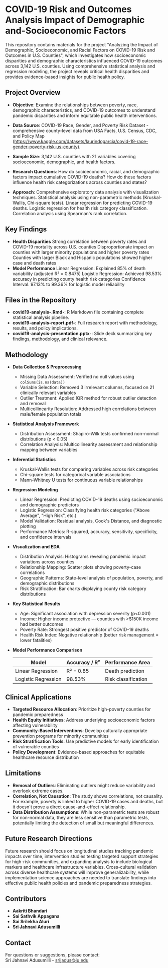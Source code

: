 # COVID-19 Risk and Outcomes Analysis Impact of Demographic and-Socioeconomic Factors
This repository contains materials for the project "Analyzing the Impact of Demographic, Socioeconomic, and Racial Factors on COVID-19 Risk and Outcomes in U.S. Counties", which investigates how socioeconomic disparities and demographic characteristics influenced COVID-19 outcomes across 3,142 U.S. counties. Using comprehensive statistical analysis and regression modeling, the project reveals critical health disparities and provides evidence-based insights for public health policy.

## Project Overview

- **Objective**:  Examine the relationships between poverty, race, demographic characteristics, and COVID-19 outcomes to understand pandemic disparities and inform equitable public health interventions.

- **Data Source**: COVID-19 Race, Gender, and Poverty Risk Dataset - comprehensive county-level data from USA Facts, U.S. Census, CDC, and Policy Map (https://www.kaggle.com/datasets/laurindogarcia/covid-19-race-gender-poverty-risk-us-county).
  
- **Sample Size**: 3,142 U.S. counties with 21 variables covering socioeconomic, demographic, and health factors.

- **Research Questions**:
How do socioeconomic, racial, and demographic factors impact cumulative COVID-19 deaths?
How do these factors influence health risk categorizations across counties and states? 
  
- **Approach**:
Comprehensive exploratory data analysis with visualization techniques.
Statistical analysis using non-parametric methods (Kruskal-Wallis, Chi-square tests).
Linear regression for predicting COVID-19 deaths.
Logistic regression for health risk category classification.
Correlation analysis using Spearman's rank correlation.

## Key Findings
- **Health Disparities**
Strong correlation between poverty rates and COVID-19 mortality across U.S. counties
Disproportionate impact on counties with larger minority populations and higher poverty rates
Counties with larger Black and Hispanic populations showed higher case and death rates
- **Model Performance**
Linear Regression: Explained 85% of death variability (adjusted R² = 0.8475)
Logistic Regression: Achieved 98.53% accuracy in predicting county health risk categories
Confidence Interval: 97.13% to 99.36% for logistic model reliability

## Files in the Repository

- **covid19-analysis-.Rmd-**: R Markdown file containing complete statistical analysis pipeline.
- **covid19-analysis-report.pdf-**: Full research report with methodology, results, and policy implications.
- **covid19-analysis-presentation.pptx-**: Slide deck summarizing key findings, methodology, and clinical relevance.
  
## Methodology

- **Data Collection & Preprocessing**
  - Missing Data Assessment: Verified no null values using `colSums(is.na(data))`
  - Variable Selection: Removed 3 irrelevant columns, focused on 21 clinically relevant variables
  - Outlier Treatment: Applied IQR method for robust outlier detection and removal
  - Multicollinearity Resolution: Addressed high correlations between male/female population totals  

- **Statistical Analysis Framework**
  - Distribution Assessment: Shapiro-Wilk tests confirmed non-normal distributions (p < 0.05)
  - Correlation Analysis: Multicollinearity assessment and relationship mapping between variables  

- **Inferential Statistics**
  - Kruskal-Wallis tests for comparing variables across risk categories
  - Chi-square tests for categorical variable associations
  - Mann-Whitney U tests for continuous variable relationships  

- **Regression Modeling**
  - Linear Regression: Predicting COVID-19 deaths using socioeconomic and demographic predictors
  - Logistic Regression: Classifying health risk categories ("Above Average", "High Risk", etc.)
  - Model Validation: Residual analysis, Cook's Distance, and diagnostic plotting
  - Performance Metrics: R-squared, accuracy, sensitivity, specificity, and confidence intervals  

- **Visualization and EDA**
  - Distribution Analysis: Histograms revealing pandemic impact variations across counties
  - Relationship Mapping: Scatter plots showing poverty-case correlations
  - Geographic Patterns: State-level analysis of population, poverty, and demographic distributions
  - Risk Stratification: Bar charts displaying county risk category distributions  

- **Key Statistical Results**
  - Age: Significant association with depression severity (p<0.001)
  - Income: Higher income protective — counties with >$150K income had better outcomes
  - Poverty Rate: Strongest positive predictor of COVID-19 deaths
  - Health Risk Index: Negative relationship (better risk management = lower fatalities)  

- **Model Performance Comparison**

  | Model              | Accuracy / R² | Performance Area   |
  |--------------------|---------------|--------------------|
  | Linear Regression  | R² = 0.85     | Death prediction   |
  | Logistic Regression| 98.53%        | Risk classification|

## Clinical Applications

  - **Targeted Resource Allocation**: Prioritize high-poverty counties for pandemic preparedness  
- **Health Equity Initiatives**: Address underlying socioeconomic factors affecting vulnerability  
- **Community-Based Interventions**: Develop culturally appropriate prevention programs for minority communities  
- **Risk Stratification Tools**: Use predictive models for early identification of vulnerable counties  
- **Policy Development**: Evidence-based approaches for equitable healthcare resource distribution  

## Limitations

- **Removal of Outliers**: Eliminating outliers might reduce variability and overlook extreme cases.  
- **Correlation, Not Causation**: The study shows correlations, not causality. For example, poverty is linked to higher COVID-19 cases and deaths, but it doesn't prove a direct cause-and-effect relationship.  
- **Data Distribution Assumptions**: While non-parametric tests are robust for non-normal data, they are less sensitive than parametric tests, potentially limiting the detection of small but meaningful differences.  


## Future Research Directions
Future research should focus on longitudinal studies tracking pandemic impacts over time, intervention studies testing targeted support strategies for high-risk communities, and expanding analysis to include biological markers and healthcare infrastructure variables. Cross-cultural validation across diverse healthcare systems will improve generalizability, while implementation science approaches are needed to translate findings into effective public health policies and pandemic preparedness strategies.

## Contributors

- **Aakriti Bhandari**
- **Sai Sathvik Appagana**
- **Sai Srilekha Aluri**
- **Sri Jahnavi Adusumilli**

## Contact

For questions or suggestions, please contact:  
Sri Jahnavi Adusumilli - [srijadus@iu.edu](mailto:srijadus@iu.edu)
